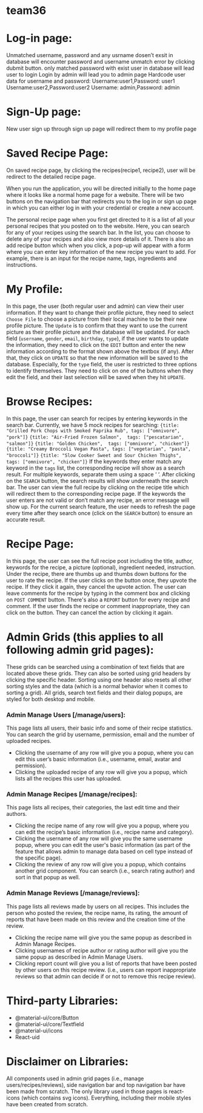 # team36
# Log-in page:

Unmatched username, password and any usrname dosen’t exsit in database will encounter password and username unmatch error by clicking dubmit button.
only matched password with exist user in database will lead user to login
Login by admin will lead you to admin page
Hardcode user data for username and password:
Username:user1,Password: user1
Username:user2,Password:user2
Username: admin,Password: admin

# Sign-Up page:
New user sign up through sign up page will redirect them to my profile page

# Saved Recipe Page:
On saved recipe page, by clicking the recipes(recipe1, recipe2), user will be redirect to the detailed recipe page.

When you run the application, you will be directed initially to the home page where it looks like a normal home page for a website. There will be two buttons on the navigation bar that redirects you to the log in or sign up page in which you can either log in with your credential or create a new account. 

The personal recipe page when you first get directed to it is a list of all your personal recipes that you posted on to the website. Here, you can search for any of your recipes using the search bar. In the list, you can choose to delete any of your recipes and also view more details of it. There is also an add recipe button which when you click, a pop-up will appear with a form where you can enter key information of the new recipe you want to add. For example, there is an input for the recipe name, tags, ingredients and instructions. 

# My Profile:
In this page, the user (both regular user and admin) can view their user information. If they want to change their profile picture, they need to select `Choose File` to choose a picture from their local machine to be their new profile picture. The `Update` is to confirm that they want to use the current picture as their profile picture and the database will be updated. For each field (`username`, `gender`, `email`, `birthday`, `type`), if the user wants to update the information, they need to click on the `EDIT` button and enter the new information according to the format shown above the textbox (if any). After that, they click on `UPDATE` so that the new information will be saved to the database. Especially, for the `type` field, the user is restricted to three options to identify themselves. They need to click on one of the buttons when they edit the field, and their last selection will be saved when they hit `UPDATE`. 

# Browse Recipes:
In this page, the user can search for recipes by entering keywords in the search bar. Currently, we have 5 mock recipes for searching: 
     `{title: "Grilled Pork Chops with Smoked Paprika Rub", tags: ["omnivore", "pork"]}`
     `{title: "Air-Fried Frozen Salmon",  tags: ["pescatarian", "salmon"]}`
     `{title: "Golden Chicken",  tags: ["omnivore", "chicken"]}`
     `{title: "Creamy Broccoli Vegan Pasta", tags: ["vegetarian", "pasta", "broccoli"]}`
     `{title: "Slow Cooker Sweet and Sour Chicken Thighs", tags: ["omnivore", "chicken"]}`
If the keywords they enter match any keyword in the `tags` list, the corresponding recipe will show as a search result. For multiple keywords, separate them using a space ‘ ‘. After clicking on the `SEARCH` button, the search results will show underneath the search bar. The user can view the full recipe by clicking on the recipe title which will redirect them to the corresponding recipe page. If the keywords the user enters are not valid or don’t match any recipe, an error message will show up. For the current search feature, the user needs to refresh the page every time after they search once (click on the `SEARCH` button) to ensure an accurate result. 

# Recipe Page:
In this page, the user can see the full recipe post including the title, author, keywords for the recipe, a picture (optional), ingredient needed, instruction. Under the recipe, there are thumbs up and thumbs down buttons for the user to rate the recipe. If the user clicks on the button once, they upvote the recipe. If they click it again, they cancel the upvote action. The user can leave comments for the recipe by typing in the comment box and clicking on `POST COMMENT` button. There's also a `REPORT` button for every recipe and comment. If the user finds the recipe or comment inappropriate, they can click on the button. They can cancel the action by clicking it again. 


# Admin Grids (this applies to all following admin grid pages):
These grids can be searched using a combination of text fields that are located above these grids. They can also be sorted using grid headers by clicking the specific header. Sorting using one header also resets all other sorting styles and the data (which is a normal behavior when it comes to sorting a grid).
All grids, search text fields and their dialog popups, are styled for both desktop and mobile.

### Admin Manage Users [/manage/users]:
This page lists all users, their basic info and some of their recipe statistics. You can search the grid by username, permission, email and the number of uploaded recipes.
* Clicking the username of any row will give you a popup, where you can edit this user’s basic information (i.e., username, email, avatar and permission). 
* Clicking the uploaded recipe of any row will give you a popup, which lists all the recipes this user has uploaded.


### Admin Manage Recipes [/manage/recipes]:
This page lists all recipes, their categories, the last edit time and their authors.
* Clicking the recipe name of any row will give you a popup, where you can edit the recipe’s basic information (i.e., recipe name and category).
* Clicking the username of any row will give you the same username popup, where you can edit the user's basic information (as part of the feature that allows admin to manage data based on cell type instead of the specific page).
* Clicking the review of any row will give you a popup, which contains another grid component. You can search (i.e., search rating author) and sort in that popup as well.

### Admin Manage Reviews [/manage/reviews]:
This page lists all reviews made by users on all recipes. This includes the person who posted the review, the recipe name, its rating, the amount of reports that have been made on this review and the creation time of the review.
* Clicking the recipe name will give you the same popup as described in Admin Manage Recipes.
* Clicking usernames of recipe author or rating author will give you the same popup as described in Admin Manage Users.
* Clicking report count will give you a list of reports that have been posted by other users on this recipe review. (i.e., users can report inappropriate reviews so that admin can decide if or not to remove this recipe review).


# Third-party Libraries:
* @material-ui/core/Button
* @material-ui/core/Textfield
* @material-ui/icons
* React-uid

# Disclaimer on Libraries:

All components used in admin grid pages (i.e., manage users/recipes/reviews), side navigation bar and top navigation bar have been made from scratch. The only library used in those pages is react-icons (which contains svg icons). Everything, including their mobile styles have been created from scratch.
